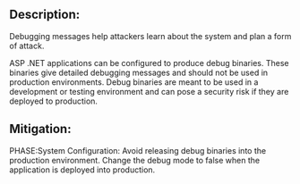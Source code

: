 ## Description:

Debugging messages help attackers learn about the system and plan a form of attack.

ASP .NET applications can be configured to produce debug binaries. These binaries give detailed debugging messages and should not be used in production environments. Debug binaries are meant to be used in a development or testing environment and can pose a security risk if they are deployed to production.

## Mitigation:


PHASE:System Configuration:
Avoid releasing debug binaries into the production environment. Change the debug mode to false when the application is deployed into production.


